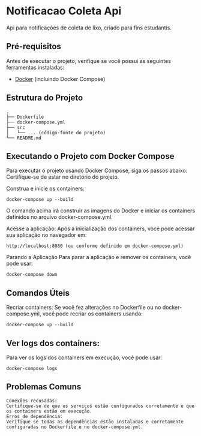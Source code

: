 # Notificacao Coleta Api
Api para notificações de coleta de lixo, criado para fins estudantis.

## Pré-requisitos

Antes de executar o projeto, verifique se você possui as seguintes ferramentas instaladas:

- [Docker](https://docs.docker.com/get-docker/) (incluindo Docker Compose)

## Estrutura do Projeto

```plaintext
.
├── Dockerfile
├── docker-compose.yml
├── src
│   └── ... (código-fonte do projeto)
└── README.md
```

## Executando o Projeto com Docker Compose
Para executar o projeto usando Docker Compose, siga os passos abaixo:
Certifique-se de estar no diretório do projeto.

Construa e inicie os containers:

```plaintext
docker-compose up --build
```
O comando acima irá construir as imagens do Docker e iniciar os containers definidos no arquivo docker-compose.yml.

Acesse a aplicação:
Após a inicialização dos containers, você pode acessar sua aplicação no navegador em:

```
http://localhost:8080 (ou conforme definido em docker-compose.yml)
```

Parando a Aplicação
Para parar a aplicação e remover os containers, você pode usar:
```plaintext
docker-compose down
```
## Comandos Úteis
Recriar containers:
Se você fez alterações no Dockerfile ou no docker-compose.yml, você pode recriar os containers usando:

```plaintext
docker-compose up --build
```

## Ver logs dos containers:
Para ver os logs dos containers em execução, você pode usar:

```plaintext
docker-compose logs
```

## Problemas Comuns
```plaintext
Conexões recusadas:
Certifique-se de que os serviços estão configurados corretamente e que os containers estão em execução.
Erros de dependência:
Verifique se todas as dependências estão instaladas e corretamente configuradas no Dockerfile e no docker-compose.yml.
```
